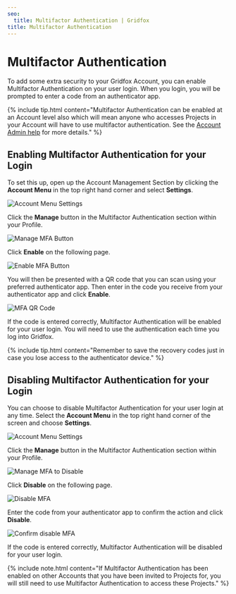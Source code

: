 ```yaml
---
seo:
  title: Multifactor Authentication | Gridfox
title: Multifactor Authentication
---
```


# Multifactor Authentication

To add some extra security to your Gridfox Account, you can enable Multifactor Authentication on your user login. When you login, you will be prompted to enter a code from an authenticator app.

{% include tip.html content="Multifactor Authentication can be enabled at an Account level also which will mean anyone who accesses Projects in your Account will have to use multifactor authentication. See the [Account Admin help](/building-a-project/enabling-multifactor-authentication) for more details." %}

## Enabling Multifactor Authentication for your Login

To set this up, open up the Account Management Section by clicking the **Account Menu** in the top right hand corner and select **Settings**.

![Account Menu Settings](/assets/images/account-menu-settings.jpg 'Account Menu Settings')

Click the **Manage** button in the Multifactor Authentication section within your Profile.

![Manage MFA Button](/assets/images/manage-mfa.jpg 'Manage MFA Button')

Click **Enable** on the following page.

![Enable MFA Button](/assets/images/enable-mfa-button.jpg 'Enable MFA Button')

You will then be presented with a QR code that you can scan using your preferred authenticator app. Then enter in the code you receive from your authenticator app and click **Enable**.

![MFA QR Code](/assets/images/mfa-qr-code.jpg 'MFA QR Code')

If the code is entered correctly, Multifactor Authentication will be enabled for your user login. You will need to use the authentication each time you log into Gridfox.

{% include tip.html content="Remember to save the recovery codes just in case you lose access to the authenticator device." %}

## Disabling Multifactor Authentication for your Login

You can choose to disable Multifactor Authentication for your user login at any time. Select the **Account Menu** in the top right hand corner of the screen and choose **Settings**.

![Account Menu Settings](/assets/images/account-menu-settings.jpg 'Account Menu Settings')

Click the **Manage** button in the Multifactor Authentication section within your Profile.

![Manage MFA to Disable](/assets/images/manage-mfa-to-disable.jpg 'Manage MFA to Disable')

Click **Disable** on the following page.

![Disable MFA](/assets/images/disable-mfa.jpg 'Disable MFA')

Enter the code from your authenticator app to confirm the action and click **Disable**.

![Confirm disable MFA](/assets/images/disable-mfa-confirm.jpg 'Confirm disable MFA')

If the code is entered correctly, Multifactor Authentication will be disabled for your user login.

{% include note.html content="If Multifactor Authentication has been enabled on other Accounts that you have been invited to Projects for, you will still need to use Multifactor Authentication to access these Projects." %}
